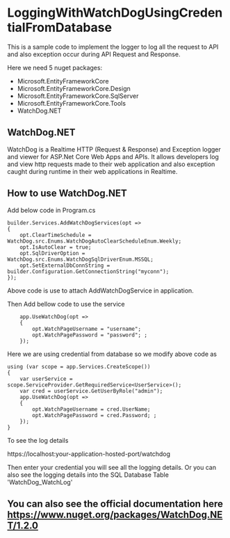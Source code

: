 # LoggingWithWatchDogUsingCredentialFromDatabase

This is a sample code to implement the logger to log all the request to API and also exception occur during API Request and Response.


Here we need 5 nuget packages:
* Microsoft.EntityFrameworkCore
* Microsoft.EntityFrameworkCore.Design
* Microsoft.EntityFrameworkCore.SqlServer
* Microsoft.EntityFrameworkCore.Tools
* WatchDog.NET

## WatchDog.NET
WatchDog is a Realtime HTTP (Request & Response) and Exception logger and viewer for ASP.Net Core Web Apps and APIs. It allows developers log and view http requests made to their web application and also exception caught during runtime in their web applications in Realtime.

## How to use WatchDog.NET
Add below code in Program.cs
```
builder.Services.AddWatchDogServices(opt =>
{
    opt.ClearTimeSchedule = WatchDog.src.Enums.WatchDogAutoClearScheduleEnum.Weekly;
    opt.IsAutoClear = true;
    opt.SqlDriverOption = WatchDog.src.Enums.WatchDogSqlDriverEnum.MSSQL;
    opt.SetExternalDbConnString = builder.Configuration.GetConnectionString("myconn");
});
```
Above code is use to attach AddWatchDogService in application.

Then Add bellow code to use the service
```
    app.UseWatchDog(opt =>
    {
        opt.WatchPageUsername = "username";
        opt.WatchPagePassword = "password"; ;
    });
```

Here we are using credential from database so we modify above code as

```
using (var scope = app.Services.CreateScope())
{
    var userService = scope.ServiceProvider.GetRequiredService<UserService>();
    var cred = userService.GetUserByRole("admin");
    app.UseWatchDog(opt =>
    {
        opt.WatchPageUsername = cred.UserName;
        opt.WatchPagePassword = cred.Password; ;
    });
}
```

To see the log details

https://localhost:your-application-hosted-port/watchdog

Then enter your credential you will see all the logging details. Or you can also see the logging details into the SQL Database Table 'WatchDog_WatchLog'


## You can also see the official documentation here https://www.nuget.org/packages/WatchDog.NET/1.2.0
